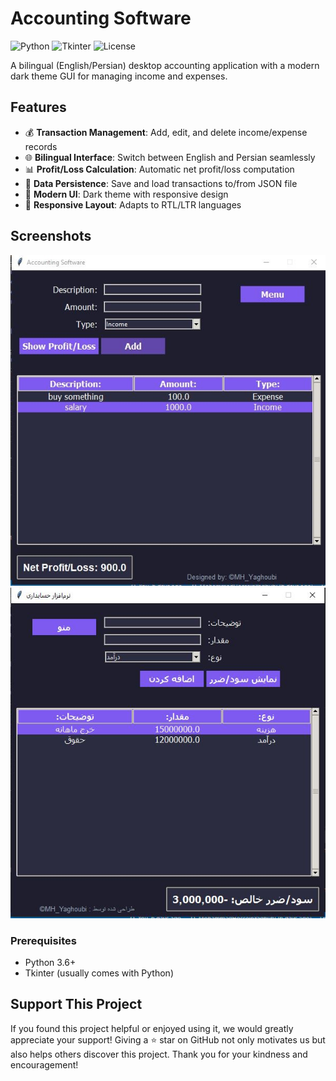 # Accounting Software

![Python](https://img.shields.io/badge/Python-3.x-blue.svg)
![Tkinter](https://img.shields.io/badge/GUI-Tkinter-green.svg)
![License](https://img.shields.io/badge/License-MIT-yellow.svg)

A bilingual (English/Persian) desktop accounting application with a modern dark theme GUI for managing income and expenses.

## Features

- 💰 **Transaction Management**: Add, edit, and delete income/expense records
- 🌐 **Bilingual Interface**: Switch between English and Persian seamlessly
- 📊 **Profit/Loss Calculation**: Automatic net profit/loss computation
- 💾 **Data Persistence**: Save and load transactions to/from JSON file
- 🎨 **Modern UI**: Dark theme with responsive design
- 📱 **Responsive Layout**: Adapts to RTL/LTR languages

## Screenshots

![English Interface](english.png)
![Persian Interface](persian.png)


### Prerequisites
- Python 3.6+
- Tkinter (usually comes with Python)

## Support This Project
If you found this project helpful or enjoyed using it, we would greatly appreciate your support! Giving a ⭐️ star on GitHub not only motivates us but also helps others discover this project. Thank you for your kindness and encouragement!
